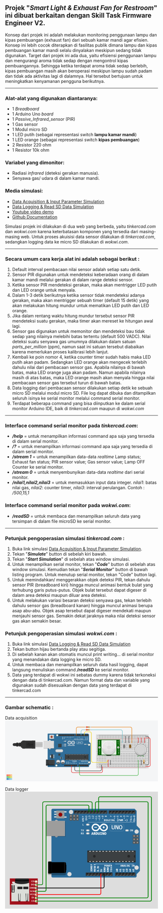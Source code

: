 ## Projek "***Smart Light & Exhaust Fan for Restroom***" ini dibuat berkaitan dengan Skill Task Firmware Engineer V2.

Konsep dari projek ini adalah melakukan monitoring penggunaan lampu dan kipas pembuangan (exhaust fan) dari sebuah kamar mandi agar efisien. Konsep ini lebih cocok diterapkan di fasilitas publik dimana lampu dan kipas pembuangan kamar mandi selalu dinyalakan meskipun sedang tidak digunakan. Target dari projek ini ada dua, yaitu efisiensi penggunaan lampu dan mengurangi aroma tidak sedap dengan mengontrol kipas pembuangannya. Sehingga ketika terdapat aroma tidak sedap berlebih, kipas pembuangan masih akan beroperasi meskipun lampu sudah padam dan tidak ada aktivitas lagi di dalamnya. Hal tersebut bertujuan untuk meningkatkan kenyamanan pengguna berikutnya.

***

### Alat-alat yang digunakan diantaranya:
- 1 _Breadboard_
- 1 Arduino Uno _board_
- 1 _Passive_Infrared_sensor_ (PIR)
- 1 Gas sensor
- 1 Modul micro SD
- 1 LED putih  (sebagai representasi switch **lampu kamar mandi**)
- 1 LED orange (sebagai representasi switch **kipas pembuangan**)
- 2 Resistor 220 ohm
- 1 Resistor 10k ohm

### Variabel yang dimonitor:
- Radiasi _infrared_ (deteksi gerakan manusia).
- Senyawa gas/ udara di dalam kamar mandi.

### Media simulasi:
- [Data Acquisition & Input Parameter Simulation](https://www.tinkercad.com/things/8VQjDwv1EwX?sharecode=6m6rZR8Xpvfb2RmDj3n5h9iKUaeYaXKtgQNOwsDkSSc)
- [Data Logging & Read SD Data Simulation](https://wokwi.com/projects/341793063678509650)
- [Youtube video demo](https://youtu.be/Ho3e2A5L66Y)
- [Github Documentation](https://github.com/hirbondi/Experiment/blob/main/Smart%20Light%20and%20Exhaust%20Fan%20for%20Restroom/API.yaml)

Simulasi projek ini dilakukan di dua web yang berbeda, yaitu _tinkercad.com_ dan _wokwi.com_ karena keterbatasan komponen yang tersedia dari masing-masing web. Untuk proses akuisisi data sensor dilakukan di _tinkercad.com_, sedangkan logging data ke micro SD dilakukan di _wokwi.com_.

***

### Secara umum cara kerja alat ini adalah sebagai berikut :
1. Default interval pembacaan nilai sensor adalah setiap satu detik.
2. Sensor PIR digunakan untuk mendeteksi keberadaan orang di dalam kamar mandi melalui gerakan di dalam range deteksi sensor.
3. Ketika sensor PIR mendeteksi gerakan, maka akan mentrigger LED putih dan LED orange untuk menyala.
4. Dalam 1-3 detik berikutnya ketika sensor tidak mendeteksi adanya gerakan, maka akan mentrigger sebuah timer (default 15 detik) yang akan melakukan hitung mundur untuk mematikan LED putih dan LED orange.
5. Jika dalam rentang waktu hitung mundur tersebut sensor PIR mendeteksi suatu gerakan, maka timer akan mereset ke hitungan awal lagi.
6. Sensor gas digunakan untuk memonitor dan mendeteksi bau tidak sedap yang nilainya melebihi batas tertentu (default 500 VADC). Nilai deteksi suatu senyawa gas umumnya dilakukan dalam satuan _parts_per_million_ (ppm), namun saat ini satuan tersebut diabaikan karena memerlukan proses kalibrasi lebih lanjut.
7. Kembali ke poin nomor 4, ketika  counter timer sudah habis maka LED putih akan padam. Sedangkan LED orange akan mengecek terlebih dahulu nilai dari pembacaan sensor gas. Apabila nilainya di bawah batas, maka LED orange juga akan padam. Namun apabila nilainya masih di atas batas, maka LED orange masih akan menyala hingga nilai pembacaan sensor gas tersebut turun di bawah batas.
8. Data logging dari pembacaan sensor dilakukan setiap detik ke sebuah micro SD melalui modul micro SD. File log dapat dibuka dan ditampilkan seluruh isinya ke serial monitor melalui command serial monitor.
9. Terdapat beberapa command yang bisa diinputkan ke dalam serial monitor Arduino IDE, baik di _tinkercad.com_ maupun di _wokwi.com_

***

### Interface command serial monitor pada ***tinkercad.com***:
- ***/help*** = untuk menampilkan informasi command apa saja yang tersedia di dalam serial monitor.
- ***/?***  = untuk menampilkan informasi command apa saja yang tersedia di dalam serial monitor.
- ***/stream 1*** = untuk menampilkan data-data _realtime_ Lamp status; Exhaust fan status; PIR sensor value; Gas sensor value; Lamp OFF Counter ke serial monitor.
- ***/stream 0*** = untuk menyembunyikan data-data _realtime_ dari serial monitor.
- ***/nilai1,nilai2,nilai3*** = untuk memasukkan input data integer. _nilai1_: batas nilai gas, _nilai2_: counter timer, _nilai3_: interval perulangan. Contoh : _/500,15,1_

### Interface command serial monitor pada ***wokwi.com***:
- ***/readSD*** = untuk membaca dan menampilkan seluruh data yang tersimpan di dalam file microSD ke serial monitor.

***

### Petunjuk pengoperasian simulasi ***tinkercad.com*** :
1. Buka link simulasi [Data Acquisition & Input Parameter Simulation](https://www.tinkercad.com/things/8VQjDwv1EwX?sharecode=6m6rZR8Xpvfb2RmDj3n5h9iKUaeYaXKtgQNOwsDkSSc).
2. Tekan "***Simulate***" button di sebelah kiri bawah.
3. Tekan "***Start Simulation***" di sebelah atas window simulasi.
4. Untuk menampilkan serial monitor, tekan "***Code***" button di sebelah atas window simulasi. Kemudian tekan "***Serial Monitor***" button di bawah listing program. Untuk menutup serial monitor, tekan "Code" button lagi.
5. Untuk memindahkan/ menggerakkan objek deteksi PIR, tekan dahulu sensor PIR (breadboard kiri) hingga muncul animasi bentuk bulat yang terhubung garis putus-putus. Objek bulat tersebut dapat digeser di dalam area deteksi maupun diluar area deteksi.
6. Untuk melakukan variasi besaran deteksi senyawa gas, tekan terlebih dahulu sensor gas (breadboard kanan) hingga muncul animasi berupa asap abu-abu. Objek asap tersebut dapat digeser mendekati maupun menjauhi sensor gas. Semakin dekat jaraknya maka nilai deteksi sensor gas akan semakin besar.

### Petunjuk pengoperasian simulasi ***wokwi.com*** :
1. Buka link simulasi [Data Logging & Read SD Data Simulation](https://wokwi.com/projects/341793063678509650)
2. Tekan button hijau bertanda play atau segitiga.
3. Di sebelah kanan akan otomatis muncul print writing... di serial monitor yang menandakan data logging ke micro SD.
4. Untuk membaca dan menampilkan seluruh data hasil logging, dapat langsung menuliskan command ***/readSD*** ke serial monitor.
5. Data yang terdapat di wokwi ini sebatas dummy karena tidak terkoneksi dengan data di tinkercad.com. Namun format data dan variable yang digunakan sudah disesuaikan dengan data yang terdapat di tinkercad.com

***

### Gambar schematic :

Data acquisition
![Data Acquisition Schematic](https://github.com/hirbondi/Experiment/blob/main/Smart%20Light%20and%20Exhaust%20Fan%20for%20Restroom/Data%20Acquisition%20&%20Input%20Parameter%20Schematic.png?raw=true)

Data logger
![Data Logger Schematic](https://github.com/hirbondi/Experiment/blob/main/Smart%20Light%20and%20Exhaust%20Fan%20for%20Restroom/Data%20Logging%20&%20Read%20SD%20Data%20Schematic.PNG?raw=true)